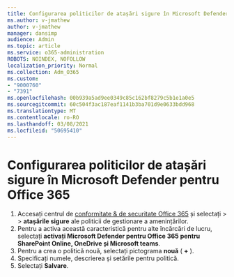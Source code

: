 ```yaml
---
title: Configurarea politicilor de atașări sigure în Microsoft Defender pentru Office 365
ms.author: v-jmathew
author: v-jmathew
manager: dansimp
audience: Admin
ms.topic: article
ms.service: o365-administration
ROBOTS: NOINDEX, NOFOLLOW
localization_priority: Normal
ms.collection: Adm_O365
ms.custom:
- "9000760"
- "7391"
ms.openlocfilehash: 00b939a5ad9ee0349c85c162bf8279c5b1e1a0e5
ms.sourcegitcommit: 60c504f3ac187eaf1141b3ba701d9e0633bdd968
ms.translationtype: MT
ms.contentlocale: ro-RO
ms.lasthandoff: 03/08/2021
ms.locfileid: "50695410"
---
```

# <a name="set-up-safe-attachment-policies-in-microsoft-defender-for-office-365"></a>Configurarea politicilor de atașări sigure în Microsoft Defender pentru Office 365

1. Accesați centrul de [conformitate & de securitate Office 365](https://go.microsoft.com/fwlink/p/?linkid=2077143) și selectați   >    >  **atașările sigure** ale politicii de gestionare a amenințărilor.
2. Pentru a activa această caracteristică pentru alte încărcări de lucru, selectați **activați Microsoft Defender pentru Office 365 pentru SharePoint Online, OneDrive și Microsoft teams**.
3. Pentru a crea o politică nouă, selectați pictograma **nouă** ( **+** ).
4. Specificați numele, descrierea și setările pentru politică.
5. Selectați **Salvare**.

